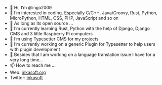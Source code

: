 - 👋 Hi, I’m @ingo2009
- 👀 I’m interested in coding. Especially C/C++, Java/Groovy, Rust, Python, MicroPython, HTML, CSS, PHP, JavaScript and so on
- 🌱 As long as its open source ...
- 🌱 I’m currently learning Rust, Python with the help of Django, Django CMS and 3 little Raspberry Pi computers
- 💞️ I’m using Typesetter CMS for my projects 
- 💞️ I’m currently working on a generic Plugin for Typesetter to help users with plugin development
- 💞️ Besides that I am working on a language translation issue I have for a very long time…
- 📫 How to reach me ...
- Web: <a href="https://inkasoft.org">inkasoft.org</a>
- Twitter: <a href="https://twitter.com/inkasoft">inkasoft</a>
<!---
professional
https://twitter.com/inkasoft
https://inkasoft.org

private
https://twitter.com/ingo2010
--->
